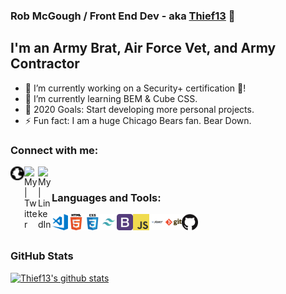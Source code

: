### Rob McGough / Front End Dev - aka [Thief13][website] 👋

## I'm an Army Brat, Air Force Vet, and Army Contractor

- 🔭 I’m currently working on a Security+ certification 🤣!
- 🌱 I’m currently learning BEM & Cube CSS. 
- 🥅 2020 Goals: Start developing more personal projects.
- ⚡ Fun fact: I am a huge Chicago Bears fan. Bear Down.

### Connect with me:

[<img align="left" alt="onethree.dev" width="22px" src="https://raw.githubusercontent.com/iconic/open-iconic/master/svg/globe.svg" />][website]
[<img align="left" alt="My | Twitter" width="22px" src="https://cdn.jsdelivr.net/npm/simple-icons@v3/icons/twitter.svg" />][twitter]
[<img align="left" alt="My | LinkedIn" width="22px" src="https://cdn.jsdelivr.net/npm/simple-icons@v3/icons/linkedin.svg" />][linkedin]

<br />

### Languages and Tools:

<img align="left" alt="Visual Studio Code" width="26px" src="https://raw.githubusercontent.com/github/explore/80688e429a7d4ef2fca1e82350fe8e3517d3494d/topics/visual-studio-code/visual-studio-code.png" />
<img align="left" alt="HTML5" width="26px" src="https://raw.githubusercontent.com/github/explore/80688e429a7d4ef2fca1e82350fe8e3517d3494d/topics/html/html.png" />
<img align="left" alt="CSS3" width="26px" src="https://raw.githubusercontent.com/github/explore/80688e429a7d4ef2fca1e82350fe8e3517d3494d/topics/css/css.png" />
<img align="left" alt="Sass" width="26px" src="https://raw.githubusercontent.com/github/explore/80688e429a7d4ef2fca1e82350fe8e3517d3494d/topics/tailwind/tailwind.png" />
<img align="left" alt="Sass" width="26px" src="https://raw.githubusercontent.com/github/explore/80688e429a7d4ef2fca1e82350fe8e3517d3494d/topics/bootstrap/bootstrap.png" />
<img align="left" alt="JavaScript" width="26px" src="https://raw.githubusercontent.com/github/explore/80688e429a7d4ef2fca1e82350fe8e3517d3494d/topics/javascript/javascript.png" />
<img align="left" alt="JavaScript" width="26px" src="https://raw.githubusercontent.com/github/explore/80688e429a7d4ef2fca1e82350fe8e3517d3494d/topics/jquery/jquery.png" />
<img align="left" alt="GitHub" width="26px" src="https://raw.githubusercontent.com/github/explore/78df643247d429f6cc873026c0622819ad797942/topics/git/git.png" />
<img align="left" alt="GitHub" width="26px" src="https://raw.githubusercontent.com/github/explore/78df643247d429f6cc873026c0622819ad797942/topics/github/github.png" />

<br />
<br />

### GitHub Stats

[![Thief13's github stats](https://github-readme-stats.vercel.app/api?username=thief13)](https://github.com/thief13/github-readme-stats)

[website]: https://onethree.dev
[twitter]: https://twitter.com/rob13mcg
[linkedin]: https://linkedin.com/in/robmcgough
